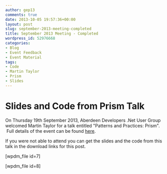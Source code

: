 ```yaml
---
author: gep13
comments: true
date: 2013-10-05 19:57:36+00:00
layout: post
slug: september-2013-meeting-completed
title: September 2013 Meeting - Completed
wordpress_id: 52976668
categories:
- Blog
- Event Feedback
- Event Material
tags:
- Code
- Martin Taylor
- Prism
- Slides
---
```


# Slides and Code from Prism Talk


On Thursday 19th September 2013, Aberdeen Developers .Net User Group welcomed Martin Taylor for a talk entitled "Patterns and Practices: Prism".  Full details of the event can be found [here](http://adnuguk.me/17Ss2U6).

If you were not able to attend you can get the slides and the code from this talk in the download links for this post.

[wpdm_file id=7]

[wpdm_file id=8]

